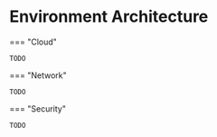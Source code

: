 # Environment Architecture


=== "Cloud"

    TODO

=== "Network"

    TODO

=== "Security"

    TODO
